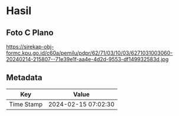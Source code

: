 # Hasil

## Foto C Plano

https://sirekap-obj-formc.kpu.go.id/c60a/pemilu/pdpr/62/71/03/10/03/6271031003060-20240214-215807--71e39e1f-aa4e-4d2d-9553-df149932583d.jpg


## Metadata

| Key        | Value               |
| ---------- | ------------------- |
| Time Stamp | 2024-02-15 07:02:30 |



